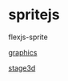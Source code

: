 # spritejs
flexjs-sprite


<a href='http://matrix3d.github.io/assets/html5/flexjsstage3d/bin/js-release/indexg.html'>graphics</a>

<a href='http://matrix3d.github.io/assets/html5/flexjsstage3d/bin/js-release/'>stage3d</a>
